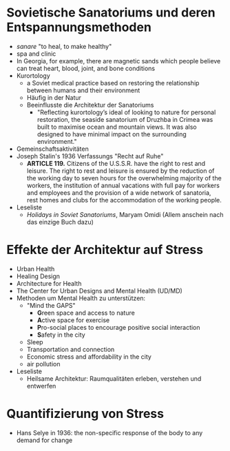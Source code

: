 # Sovietische Sanatoriums und deren Entspannungsmethoden
+ *sanare* "to heal, to make healthy"
+ spa and clinic
+ In Georgia, for example, there are magnetic sands which people believe can treat heart, blood, joint, and bone conditions
+ Kurortology
	+ a Soviet medical practice based on restoring the relationship between humans and their environment
	+ Häufig in der Natur
	+ Beeinflusste die Architektur der Sanatoriums
		+ "Reflecting kurortology’s ideal of looking to nature for personal restoration, the seaside sanatorium of Druzhba in Crimea was built to maximise ocean and mountain views. It was also designed to have minimal impact on the surrounding environment."
+ Gemeinschaftsaktivitäten
+ Joseph Stalin's 1936 Verfassungs "Recht auf Ruhe" 
	+ **ARTICLE 119.** Citizens of the U.S.S.R. have the right to rest and leisure. The right to rest and leisure is ensured by the reduction of the working day to seven hours for the overwhelming majority of the workers, the institution of annual vacations with full pay for workers and employees and the provision of a wide network of sanatoria, rest homes and clubs for the accommodation of the working people.
+ Leseliste
	+ _Holidays in Soviet Sanatoriums_, Maryam Omidi (Allem anschein nach das einzige Buch dazu)
# Effekte der Architektur auf Stress
+ Urban Health
+ Healing Design
+ Architecture for Health
+ The Center for Urban Designs and Mental Health (UD/MD)
+ Methoden um Mental Health zu unterstützen:
	+ "Mind the GAPS"
		+ **G**reen space and access to nature
		+ **A**ctive space for exercise
		+ **P**ro-social places to encourage positive social interaction
		+ **S**afety in the city
	+ Sleep
	+ Transportation and connection
	+ Economic stress and affordability in the city
	+ air pollution
+ Leseliste
	+ Heilsame Architektur: Raumqualitäten erleben, verstehen und entwerfen
# Quantifizierung von Stress
+ Hans Selye in 1936: the non-specific response of the body to any demand for change